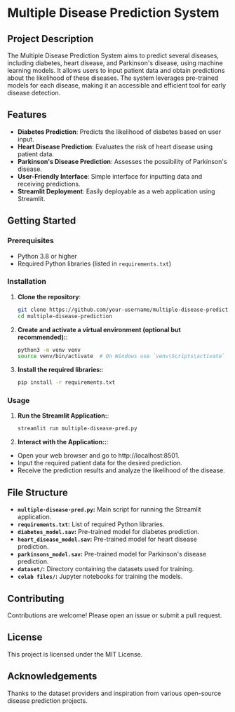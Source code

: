 # Multiple Disease Prediction System

## Project Description

The Multiple Disease Prediction System aims to predict several diseases, including diabetes, heart disease, and Parkinson's disease, using machine learning models. It allows users to input patient data and obtain predictions about the likelihood of these diseases. The system leverages pre-trained models for each disease, making it an accessible and efficient tool for early disease detection.

## Features

- **Diabetes Prediction**: Predicts the likelihood of diabetes based on user input.
- **Heart Disease Prediction**: Evaluates the risk of heart disease using patient data.
- **Parkinson's Disease Prediction**: Assesses the possibility of Parkinson's disease.
- **User-Friendly Interface**: Simple interface for inputting data and receiving predictions.
- **Streamlit Deployment**: Easily deployable as a web application using Streamlit.

## Getting Started

### Prerequisites

- Python 3.8 or higher
- Required Python libraries (listed in `requirements.txt`)

### Installation

1. **Clone the repository**:
   ```bash
   git clone https://github.com/your-username/multiple-disease-prediction.git
   cd multiple-disease-prediction

2. **Create and activate a virtual environment (optional but recommended):**:
   ```bash
   python3 -m venv venv
   source venv/bin/activate  # On Windows use `venv\Scripts\activate`

3. **Install the required libraries:**:
   ```bash
   pip install -r requirements.txt

### Usage

1. **Run the Streamlit Application:**:
   ```bash
   streamlit run multiple-disease-pred.py

2. **Interact with the Application::**:
- Open your web browser and go to http://localhost:8501.
- Input the required patient data for the desired prediction.
- Receive the prediction results and analyze the likelihood of the disease.

## File Structure

- **`multiple-disease-pred.py`:** Main script for running the Streamlit application.
- **`requirements.txt`:** List of required Python libraries.
- **`diabetes_model.sav`:** Pre-trained model for diabetes prediction.
- **`heart_disease_model.sav`:** Pre-trained model for heart disease prediction.
- **`parkinsons_model.sav`:** Pre-trained model for Parkinson's disease prediction.
- **`dataset/`:** Directory containing the datasets used for training.
- **`colab files/`:** Jupyter notebooks for training the models.

## Contributing

Contributions are welcome! Please open an issue or submit a pull request.

## License

This project is licensed under the MIT License.

## Acknowledgements

Thanks to the dataset providers and inspiration from various open-source disease prediction projects.

